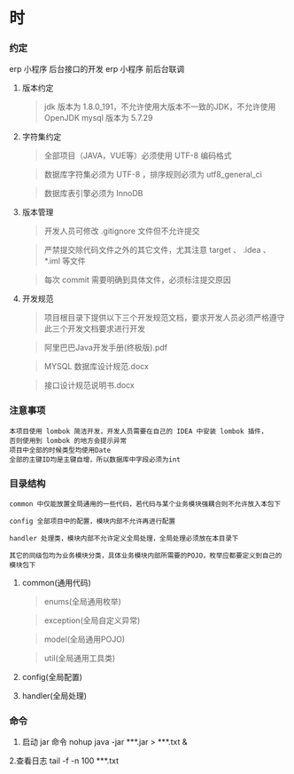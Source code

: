 # 时

### 约定

erp 小程序  后台接口的开发
erp 小程序 前后台联调



1. 版本约定
    
    > jdk 版本为 1.8.0_191，不允许使用大版本不一致的JDK，不允许使用OpenJDK
    > mysql 版本为 5.7.29
    
2. 字符集约定

    > 全部项目（JAVA，VUE等）必须使用 UTF-8 编码格式
    
    > 数据库字符集必须为 UTF-8 ，排序规则必须为 utf8_general_ci 
    
    > 数据库表引擎必须为 InnoDB
    
3. 版本管理
    
    > 开发人员可修改 .gitignore 文件但不允许提交
    
    > 严禁提交除代码文件之外的其它文件，尤其注意 target 、 .idea 、 *.iml 等文件
    
    > 每次 commit 需要明确到具体文件，必须标注提交原因 
    
4. 开发规范

    > 项目根目录下提供以下三个开发规范文档，要求开发人员必须严格遵守此三个开发文档要求进行开发
    
    > 阿里巴巴Java开发手册(终极版).pdf
    
    > MYSQL 数据库设计规范.docx
    
    > 接口设计规范说明书.docx
    
### 注意事项

    本项目使用 lombok 简洁开发，开发人员需要在自己的 IDEA 中安装 lombok 插件，
    否则使用到 lombok 的地方会提示异常
    项目中全部的时候类型均使用Date
    全部的主键ID均是主键自增，所以数据库中字段必须为int

### 目录结构

    common 中仅能放置全局通用的一些代码，若代码与某个业务模块强耦合则不允许放入本包下
    
    config 全部项目中的配置，模块内部不允许再进行配置
    
    handler 处理类，模块内部不允许定义全局处理，全局处理必须放在本目录下
    
    其它的同级包均为业务模块分类，具体业务模块内部所需要的POJO，枚举应都要定义到自己的模块包下

1. common(通用代码)
    
    > enums(全局通用枚举)
    
    > exception(全局自定义异常)
    
    > model(全局通用POJO)
    
    > util(全局通用工具类)
    
2. config(全局配置)

3. handler(全局处理)
    
    

### 命令

1. 启动 jar 命令 nohup java -jar ***.jar > ***.txt &

2.查看日志 tail -f -n 100 ***.txt
